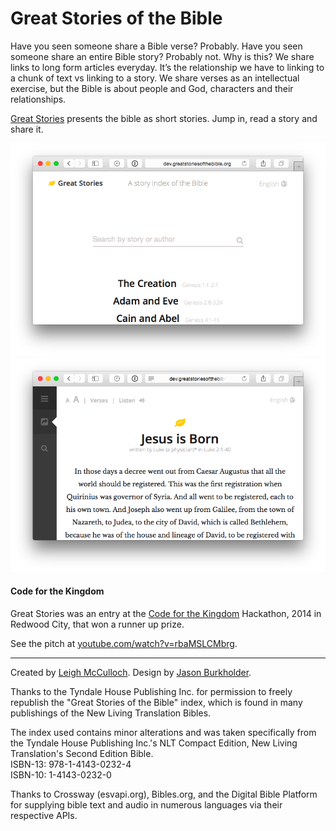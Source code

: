 # Great Stories of the Bible

Have you seen someone share a Bible verse? Probably. Have you seen someone share an entire Bible story? Probably not. Why is this? We share links to long form articles everyday. It’s the relationship we have to linking to a chunk of text vs linking to a story. We share verses as an intellectual exercise, but the Bible is about people and God, characters and their relationships.

[Great Stories](http://greatstories.org) presents the bible as short stories. Jump in, read a story and share it.

![](README-1.png)
![](README-2.png)

#### Code for the Kingdom

Great Stories was an entry at the [Code for the Kingdom](http://codeforthekingdom.org/) Hackathon, 2014 in Redwood City, that won a runner up prize.

See the pitch at [youtube.com/watch?v=rbaMSLCMbrg](https://www.youtube.com/watch?v=rbaMSLCMbrg).

------

Created by [Leigh McCulloch](https://leighmcculloch.com). Design by [Jason Burkholder](http://jtburkholder.com/).

Thanks to the Tyndale House Publishing Inc. for permission to freely
republish the "Great Stories of the Bible" index, which is found in many
publishings of the New Living Translation Bibles. 

The index used contains minor alterations and was taken specifically
from the Tyndale House Publishing Inc.'s NLT Compact Edition, New Living
Translation's Second Edition Bible.  
ISBN-13: 978-1-4143-0232-4  
ISBN-10: 1-4143-0232-0

Thanks to Crossway (esvapi.org), Bibles.org, and the Digital Bible Platform for supplying bible text and audio in numerous languages via their respective APIs.
